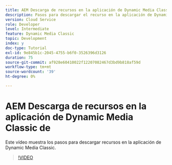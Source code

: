 ```yaml
---
title: AEM Descarga de recursos en la aplicación de Dynamic Media Classic de
description: Pasos para descargar el recurso en la aplicación de Dynamic Media Classic
version: Cloud Service
role: Developer
level: Intermediate
feature: Dynamic Media Classic
topic: Development
index: y
doc-type: Tutorial
exl-id: 9e845b1c-2045-4755-b6f0-3526396d3126
duration: 75
source-git-commit: af928e60410022f12207082467d3bd9b818af59d
workflow-type: tm+mt
source-wordcount: '39'
ht-degree: 0%

---
```


# AEM Descarga de recursos en la aplicación de Dynamic Media Classic de

Este vídeo muestra los pasos para descargar recursos en la aplicación de Dynamic Media Classic.

>[!VIDEO](https://video.tv.adobe.com/v/335458?quality=12&learn=on)
